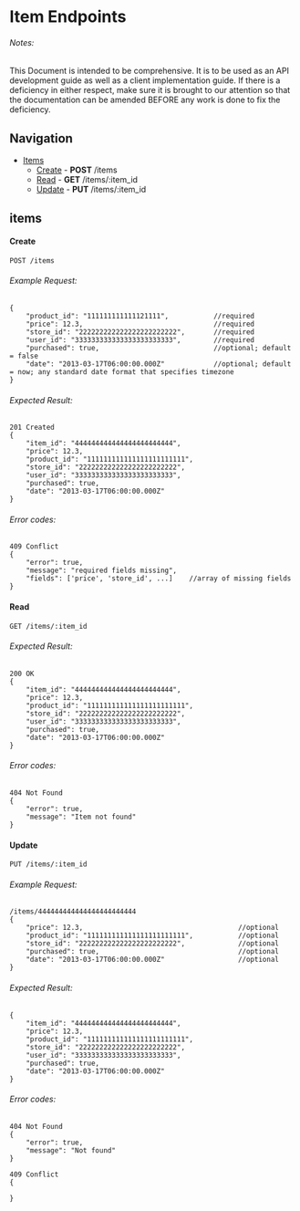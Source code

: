 # Item Endpoints
###### Notes:
This Document is intended to be comprehensive. It is to
be used as an API development guide as well as a client implementation guide.
If there is a deficiency in either respect, make sure it is brought to our
attention so that the documentation can be amended BEFORE any work is done to
fix the deficiency.

## Navigation
* [Items](#items)
  * [Create](#create) - **POST** /items
  * [Read](#read) - **GET** /items/:item_id
  * [Update](#update) - **PUT** /items/:item_id


## items

#### Create

    POST /items

###### Example Request:
    {
        "product_id": "111111111111121111",           //required
        "price": 12.3,                                //required        
        "store_id": "222222222222222222222222",       //required
        "user_id": "333333333333333333333333",        //required
        "purchased": true,                            //optional; default = false
        "date": "2013-03-17T06:00:00.000Z"            //optional; default = now; any standard date format that specifies timezone
    }
###### Expected Result:
    201 Created
    {
        "item_id": "444444444444444444444444",
        "price": 12.3,
        "product_id": "111111111111111111111111",
        "store_id": "222222222222222222222222",
        "user_id": "333333333333333333333333",
        "purchased": true,
        "date": "2013-03-17T06:00:00.000Z"
    }
###### Error codes: 
    409 Conflict
    {
        "error": true,
        "message": "required fields missing",
        "fields": ['price', 'store_id', ...]    //array of missing fields
    }


#### Read

    GET /items/:item_id

###### Expected Result:
    200 OK
    {
        "item_id": "444444444444444444444444",
        "price": 12.3,
        "product_id": "111111111111111111111111",
        "store_id": "222222222222222222222222",
        "user_id": "333333333333333333333333",
        "purchased": true,
        "date": "2013-03-17T06:00:00.000Z"
    }
###### Error codes:
    404 Not Found
    {
        "error": true,
        "message": "Item not found"
    }

#### Update

    PUT /items/:item_id

###### Example Request:
    /items/444444444444444444444444
    {
        "price": 12.3,                                      //optional
        "product_id": "111111111111111111111111",           //optional
        "store_id": "222222222222222222222222",             //optional
        "purchased": true,                                  //optional
        "date": "2013-03-17T06:00:00.000Z"                  //optional
    }
###### Expected Result:
    {
        "item_id": "444444444444444444444444",
        "price": 12.3,
        "product_id": "111111111111111111111111",
        "store_id": "222222222222222222222222",
        "user_id": "333333333333333333333333",
        "purchased": true,
        "date": "2013-03-17T06:00:00.000Z"
    }
###### Error codes:
    404 Not Found
    {
        "error": true,
        "message": "Not found"
    }

    409 Conflict
    {
        
    }
